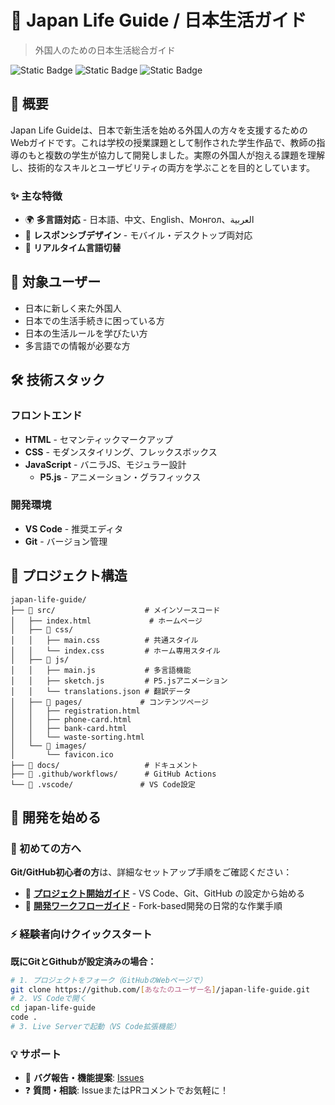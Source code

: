 # 🌸 Japan Life Guide / 日本生活ガイド

> 外国人のための日本生活総合ガイド

![Static Badge](https://img.shields.io/badge/HTML5-E34F26?style=for-the-badge&logo=html5&logoColor=white)
![Static Badge](https://img.shields.io/badge/CSS3-1572B6?style=for-the-badge&logo=css3&logoColor=white)
![Static Badge](https://img.shields.io/badge/JavaScript-F7DF1E?style=for-the-badge&logo=javascript&logoColor=black)

## 📖 概要

Japan Life Guideは、日本で新生活を始める外国人の方々を支援するためのWebガイドです。これは学校の授業課題として制作された学生作品で、教師の指導のもと複数の学生が協力して開発しました。実際の外国人が抱える課題を理解し、技術的なスキルとユーザビリティの両方を学ぶことを目的としています。

### ✨ 主な特徴

- 🌍 **多言語対応** - 日本語、中文、English、Монгол、العربية
- 📱 **レスポンシブデザイン** - モバイル・デスクトップ両対応
- 🔄 **リアルタイム言語切替**

## 🎯 対象ユーザー

- 日本に新しく来た外国人
- 日本での生活手続きに困っている方
- 日本の生活ルールを学びたい方
- 多言語での情報が必要な方

## 🛠️ 技術スタック

### フロントエンド

- **HTML** - セマンティックマークアップ
- **CSS** - モダンスタイリング、フレックスボックス
- **JavaScript** - バニラJS、モジュラー設計
  - **P5.js** - アニメーション・グラフィックス

### 開発環境

- **VS Code** - 推奨エディタ
- **Git** - バージョン管理

## 📁 プロジェクト構造

```text
japan-life-guide/
├── 📁 src/                    # メインソースコード
│   ├── index.html             # ホームページ
│   ├── 📁 css/
│   │   ├── main.css          # 共通スタイル
│   │   └── index.css         # ホーム専用スタイル
│   ├── 📁 js/
│   │   ├── main.js           # 多言語機能
│   │   ├── sketch.js         # P5.jsアニメーション
│   │   └── translations.json # 翻訳データ
│   ├── 📁 pages/             # コンテンツページ
│   │   ├── registration.html
│   │   ├── phone-card.html
│   │   ├── bank-card.html
│   │   └── waste-sorting.html
│   └── 📁 images/
│       └── favicon.ico
├── 📁 docs/                   # ドキュメント
├── 📁 .github/workflows/      # GitHub Actions
└── 📁 .vscode/               # VS Code設定
```

## 🚀 開発を始める

### 🔰 初めての方へ

**Git/GitHub初心者の方**は、詳細なセットアップ手順をご確認ください：

- 📖 **[プロジェクト開始ガイド](docs/getting-started.md)** - VS Code、Git、GitHub の設定から始める
- 🔄 **[開発ワークフローガイド](docs/workflow.md)** - Fork-based開発の日常的な作業手順

### ⚡ 経験者向けクイックスタート

**既にGitとGithubが設定済みの場合：**

```bash
# 1. プロジェクトをフォーク（GitHubのWebページで）
git clone https://github.com/[あなたのユーザー名]/japan-life-guide.git
# 2. VS Codeで開く
cd japan-life-guide
code .
# 3. Live Serverで起動（VS Code拡張機能）
```

### 💡 サポート

- 🐛 **バグ報告・機能提案**: [Issues](https://github.com/kanghouchao/japan-life-guide/issues)
- ❓ **質問・相談**: IssueまたはPRコメントでお気軽に！
